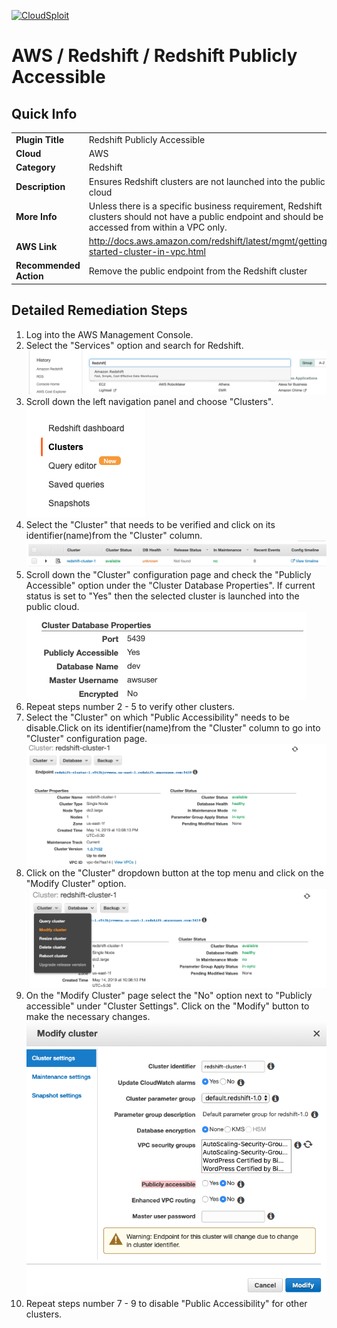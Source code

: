 [![CloudSploit](https://cloudsploit.com/img/logo-new-big-text-100.png "CloudSploit")](https://cloudsploit.com)

# AWS / Redshift / Redshift Publicly Accessible

## Quick Info

| | |
|-|-|
| **Plugin Title** | Redshift Publicly Accessible |
| **Cloud** | AWS |
| **Category** | Redshift |
| **Description** | Ensures Redshift clusters are not launched into the public cloud |
| **More Info** | Unless there is a specific business requirement, Redshift clusters should not have a public endpoint and should be accessed from within a VPC only. |
| **AWS Link** | http://docs.aws.amazon.com/redshift/latest/mgmt/getting-started-cluster-in-vpc.html |
| **Recommended Action** | Remove the public endpoint from the Redshift cluster |

## Detailed Remediation Steps
1. Log into the AWS Management Console.
2. Select the "Services" option and search for Redshift. </br> <img src="/resources/aws/redshift/redshift-publicly-accessible/step2.png"/>
3. Scroll down the left navigation panel and choose "Clusters". </br> <img src="/resources/aws/redshift/redshift-publicly-accessible/step3.png"/>
4. Select the "Cluster" that needs to be verified and click on its identifier(name)from the "Cluster" column.</br> <img src="/resources/aws/redshift/redshift-publicly-accessible/step4.png"/>
5. Scroll down the "Cluster" configuration page and check the "Publicly Accessible" option under the "Cluster Database Properties". If current status is set to "Yes" then the selected cluster is launched into the public cloud.</br><img src="/resources/aws/redshift/redshift-publicly-accessible/step5.png"/>
6. Repeat steps number 2 - 5 to verify other clusters. </br>
7. Select the "Cluster" on which "Public Accessibility" needs to be disable.Click on its identifier(name)from the "Cluster" column to go into "Cluster" configuration page.</br><img src="/resources/aws/redshift/redshift-publicly-accessible/step7.png"/>
8. Click on the "Cluster" dropdown button at the top menu and click on the "Modify Cluster" option.</br><img src="/resources/aws/redshift/redshift-publicly-accessible/step8.png"/>
9. On the "Modify Cluster" page select the "No" option next to "Publicly accessible" under "Cluster Settings". Click on the "Modify" button to make the necessary changes.</br> <img src="/resources/aws/redshift/redshift-publicly-accessible/step9.png"/>
10. Repeat steps number 7 - 9 to disable "Public Accessibility" for other clusters.</br> 
